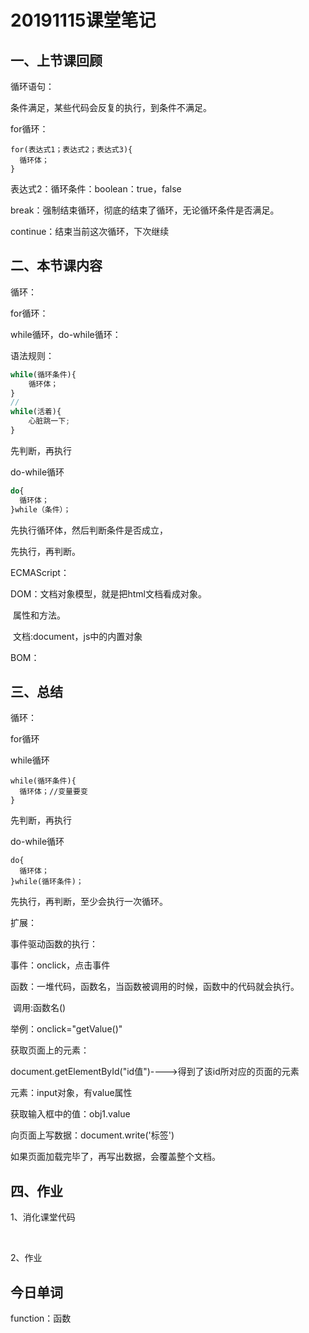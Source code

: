 # 20191115课堂笔记

## 一、上节课回顾

循环语句：

条件满足，某些代码会反复的执行，到条件不满足。

for循环：

```
for(表达式1；表达式2；表达式3){
  循环体；
}
```

表达式2：循环条件：boolean：true，false



break：强制结束循环，彻底的结束了循环，无论循环条件是否满足。

continue：结束当前这次循环，下次继续



## 二、本节课内容

循环：

for循环：

while循环，do-while循环：

语法规则：

```javascript
while(循环条件){
    循环体；
}
//
while(活着){
    心脏跳一下;
}
```

先判断，再执行

do-while循环

```javascript
do{
  循环体；
}while（条件）；
```

先执行循环体，然后判断条件是否成立，

先执行，再判断。



ECMAScript：

DOM：文档对象模型，就是把html文档看成对象。

​	属性和方法。

​	文档:document，js中的内置对象

BOM：

## 三、总结

循环：

for循环

while循环

```
while(循环条件){
  循环体；//变量要变
}
```

先判断，再执行

do-while循环

```
do{
  循环体；
}while(循环条件)；
```

先执行，再判断，至少会执行一次循环。



扩展：

事件驱动函数的执行：

事件：onclick，点击事件

函数：一堆代码，函数名，当函数被调用的时候，函数中的代码就会执行。

​	调用:函数名()

举例：onclick="getValue()"



获取页面上的元素：

document.getElementById("id值")---->得到了该id所对应的页面的元素

元素：input对象，有value属性

获取输入框中的值：obj1.value



向页面上写数据：document.write('标签')

如果页面加载完毕了，再写出数据，会覆盖整个文档。

## 四、作业

1、消化课堂代码

​	

2、作业

## 今日单词

function：函数